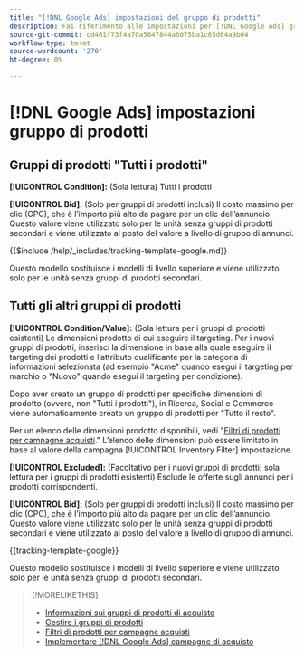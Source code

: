 ```yaml
---
title: "[!DNL Google Ads] impostazioni del gruppo di prodotti"
description: Fai riferimento alle impostazioni per [!DNL Google Ads] gruppi di prodotti.
source-git-commit: cd461f73f4a70a5647844a6075ba1c65d64a9b04
workflow-type: tm+mt
source-wordcount: '270'
ht-degree: 0%

---
```


# [!DNL Google Ads] impostazioni gruppo di prodotti

## Gruppi di prodotti &quot;Tutti i prodotti&quot;

**[!UICONTROL Condition]:** (Sola lettura) Tutti i prodotti

**[!UICONTROL Bid]:** (Solo per gruppi di prodotti inclusi) Il costo massimo per clic (CPC), che è l’importo più alto da pagare per un clic dell’annuncio. Questo valore viene utilizzato solo per le unità senza gruppi di prodotti secondari e viene utilizzato al posto del valore a livello di gruppo di annunci.

<!-- **[!UICONTROL Tracking Template]:** -->

{{$include /help/_includes/tracking-template-google.md}}

Questo modello sostituisce i modelli di livello superiore e viene utilizzato solo per le unità senza gruppi di prodotti secondari.

## Tutti gli altri gruppi di prodotti

**[!UICONTROL Condition/Value]:** (Sola lettura per i gruppi di prodotti esistenti) Le dimensioni prodotto di cui eseguire il targeting. Per i nuovi gruppi di prodotti, inserisci la dimensione in base alla quale eseguire il targeting dei prodotti e l’attributo qualificante per la categoria di informazioni selezionata (ad esempio &quot;Acme&quot; quando esegui il targeting per marchio o &quot;Nuovo&quot; quando esegui il targeting per condizione).

Dopo aver creato un gruppo di prodotti per specifiche dimensioni di prodotto (ovvero, non &quot;Tutti i prodotti&quot;), in Ricerca, Social e Commerce viene automaticamente creato un gruppo di prodotti per &quot;Tutto il resto&quot;.

Per un elenco delle dimensioni prodotto disponibili, vedi &quot;[Filtri di prodotti per campagne acquisti](/help/search-social-commerce/campaign-management/campaigns/shopping-campaign-product-filters.md).&quot; L’elenco delle dimensioni può essere limitato in base al valore della campagna [!UICONTROL Inventory Filter] impostazione.

**[!UICONTROL Excluded]:** (Facoltativo per i nuovi gruppi di prodotti; sola lettura per i gruppi di prodotti esistenti) Esclude le offerte sugli annunci per i prodotti corrispondenti.

**[!UICONTROL Bid]:** (Solo per gruppi di prodotti inclusi) Il costo massimo per clic (CPC), che è l’importo più alto da pagare per un clic dell’annuncio. Questo valore viene utilizzato solo per le unità senza gruppi di prodotti secondari e viene utilizzato al posto del valore a livello di gruppo di annunci.

<!-- **[!UICONTROL Tracking Template]:** -->

<!-- ExL can't handle the same include twice in the same file, so using a snippet for the second occurrence.

{{$include /help/_includes/tracking-template-google.md}}
-->

{{tracking-template-google}}

Questo modello sostituisce i modelli di livello superiore e viene utilizzato solo per le unità senza gruppi di prodotti secondari.

>[!MORELIKETHIS]
>
>* [Informazioni sui gruppi di prodotti di acquisto](product-group-about.md)
>* [Gestire i gruppi di prodotti](product-group-manage.md)
>* [Filtri di prodotti per campagne acquisti](/help/search-social-commerce/campaign-management/campaigns/shopping-campaign-product-filters.md)
>* [Implementare [!DNL Google Ads] campagne di acquisto](/help/search-social-commerce/campaign-management/special-campaign-types/google-shopping-campaigns.md)

